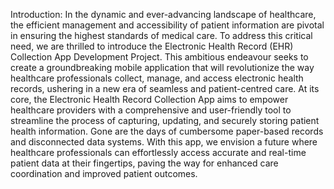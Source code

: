 Introduction:
In the dynamic and ever-advancing landscape of healthcare, the efficient management and accessibility of patient information are pivotal in ensuring the highest standards of medical care. To address this critical need, we are thrilled to introduce the Electronic Health Record (EHR) Collection App Development Project. This ambitious endeavour seeks to create a groundbreaking mobile application that will revolutionize the way healthcare professionals collect, manage, and access electronic health records, ushering in a new era of seamless and patient-centred care.
At its core, the Electronic Health Record Collection App aims to empower healthcare providers with a comprehensive and user-friendly tool to streamline the process of capturing, updating, and securely storing patient health information. Gone are the days of cumbersome paper-based records and disconnected data systems. With this app, we envision a future where healthcare professionals can effortlessly access accurate and real-time patient data at their fingertips, paving the way for enhanced care coordination and improved patient outcomes.

